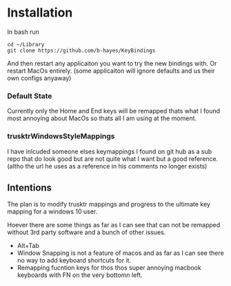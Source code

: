 # Installation
In bash run

```
cd ~/Library
git clone https://github.com/b-hayes/KeyBindings
```
And then restart any applicaiton you want to try the new bindings with.
Or restart MacOs entirely.
(some applicaiton will ignore defaults and us their own configs anyaway)

### Default State
Currently only the Home and End keys will be remapped thats what I found most annoying about MacOs so thats all I am using at the moment.

### trusktrWindowsStyleMappings
I have inlcuded someone elses keymappings I found on git hub as a sub repo that do look good but are not quite what I want but a good reference. (altho the url he uses as a reference in his comments no longer exists)


## Intentions
The plan is to modify trusktr mappings and progress to the ultimate key mapping for a windows 10 user.

Hoever there are some things as far as I can see that can not be remapped without 3rd party software and a bunch of other issues.
- Alt+Tab
- Window Snapping is not a feature of macos and as far as I can see there no way to add keyboard shortcuts for it.
- Remapping fucntion keys for thos thos super annoying macbook keyboards with FN on the very bottomn left.